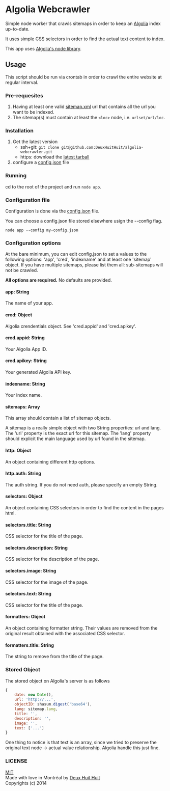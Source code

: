 # Algolia Webcrawler

Simple node worker that crawls sitemaps in order to keep an [Algolia](https://www.algolia.com/) index up-to-date.

It uses simple CSS selectors in order to find the actual text content to index.

This app uses [Algolia's node library](https://github.com/algolia/algoliasearch-client-node).

## Usage

This script should be run via crontab in order to crawl the entire website at regular interval.

### Pre-requesites

1. Having at least one valid [sitemap.xml](http://robots-txt.com/sitemaps/) 
url that contains all the url you want to be indexed.
2. The sitemap(s) must contain at least the `<loc>` node, i.e. `urlset/url/loc`.

### Installation

1. Get the latest version
	- ssh+git: `git clone git@github.com:DeuxHuitHuit/algolia-webcrawler.git`
	- https: download the [latest tarball](https://github.com/DeuxHuitHuit/algolia-webcrawler/releases)
2. configure a [config.json](#configuration-file) file

### Running

cd to the root of the project and run
`node app`.

### Configuration file

Configuration is done via the
[config.json](https://github.com/DeuxHuitHuit/algolia-webcrawler/blob/master/config.json) file.

You can choose a config.json file stored elsewhere usign the --config flag.

`node app --config my-config.json`

### Configuration options

At the bare minimum, you can edit config.json to set a values to the following options: 
'app', 'cred', 'indexname' and at least one 'sitemap' object.
If you have multiple sitemaps, please list them all: 
sub-sitemaps will not be crawled.

**All options are required.** No defaults are provided.

#### app: String

The name of your app.

#### cred: Object

Algolia crendentials object. See 'cred.appid' and 'cred.apikey'.

#### cred.appid: String

Your Algolia App ID.

#### cred.apikey: String

Your generated Algolia API key.

#### indexname: String

Your index name.

#### sitemaps: Array<Sitemap>

This array should contain a list of sitemap objects.

A sitemap is a really simple object with two String properties: url and lang. The 'url' property
is the exact url for this sitemap. The 'lang' property should explicit the main language used
by url found in the sitemap.

#### http: Object

An object containing different http options.

#### http.auth: String

The auth string. If you do not need auth, please specify an empty String.

#### selectors: Object

An object containing CSS selectors in order to find the content in the pages html.

#### selectors.title: String

CSS selector for the title of the page.

#### selectors.description: String

CSS selector for the description of the page.

#### selectors.image: String

CSS selector for the image of the page.

#### selectors.text: String

CSS selector for the title of the page.

#### formatters: Object

An object containing formatter string. Their values are removed from the original result obtained
with the associated CSS selector.

#### formatters.title: String

The string to remove from the title of the page.


### Stored Object

The stored object on Algolia's server is as follows

````js
{
	date: new Date(),
	url: 'http://...',
	objectID: shasum.digest('base64'),
	lang: sitemap.lang,
	title: '',
	description: '',
	image: '',
	text: ['...']
}
````

One thing to notice is that text is an array, since we tried to preserve the original text
node -> actual value relationship. Algolia handle this just fine.


### LICENSE

[MIT](http://deuxhuithuit.mit-license.org)    
Made with love in Montréal by [Deux Huit Huit](http://deuxhuithuit.com)    
Copyrights (c) 2014
